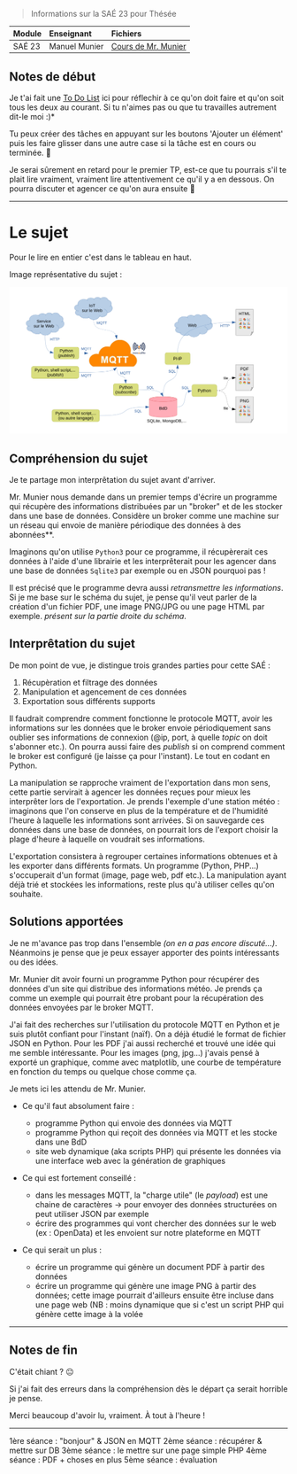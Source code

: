 > Informations sur la SAÉ 23 pour Thésée

| Module        | Enseignant       | Fichiers                                                                  |
| :---          |    :----         |          :---                                                             |
| SAÉ 23        | Manuel Munier    | [Cours de Mr. Munier](https://munier.perso.univ-pau.fr/temp/SAE23/)       |

## Notes de début

Je t'ai fait une [To Do List](https://github.com/users/xeylou/projects/2/views/1) ici pour réflechir à ce qu'on doit faire et qu'on soit tous les deux au courant. Si tu n'aimes pas ou que tu travailles autrement dit-le moi :)*

Tu peux créer des tâches en appuyant sur les boutons 'Ajouter un élément' puis les faire glisser dans
une autre case si la tâche est en cours ou terminée. 🥇

Je serai sûrement en retard pour le premier TP, est-ce que tu pourrais s'il te plait lire vraiment, vraiment lire attentivement ce qu'il y a en dessous. On pourra discuter et agencer ce qu'on aura ensuite 🙂

---

# Le sujet

Pour le lire en entier c'est dans le tableau en haut.

Image représentative du sujet :

![munier_subject](munier_subject.png)

## Compréhension du sujet

Je te partage mon interprêtation du sujet avant d'arriver.

Mr. Munier nous demande dans un premier temps d'écrire un programme qui récupère des informations distribuées par un "broker" et de les stocker dans une base de données. Considère un broker comme une machine sur un réseau qui envoie de manière périodique des données à des abonnées**.

Imaginons qu'on utilise `Python3` pour ce programme, il récupèrerait ces données à l'aide d'une librairie et les interprêterait pour les agencer dans une base de données `Sqlite3` par exemple ou en JSON pourquoi pas !

Il est précisé que le programme devra aussi *retransmettre les informations*. Si je me base sur le schéma du sujet, je pense qu'il veut parler de la création d'un fichier PDF, une image PNG/JPG ou une page HTML par exemple. *présent sur la partie droite du schéma*.

## Interprêtation du sujet

De mon point de vue, je distingue trois grandes parties pour cette SAÉ :

1. Récupèration et filtrage des données
2. Manipulation et agencement de ces données
3. Exportation sous différents supports

Il faudrait comprendre comment fonctionne le protocole MQTT, avoir les informations sur les données que le broker envoie périodiquement sans oublier ses informations de connexion (@ip, port, à quelle *topic* on doit s'abonner etc.). On pourra aussi faire des *publish* si on comprend comment le broker est configuré (je laisse ça pour l'instant). Le tout en codant en Python.

La manipulation se rapproche vraiment de l'exportation dans mon sens, cette partie servirait à agencer les données reçues pour mieux les interprêter lors de l'exportation. Je prends l'exemple d'une station météo : imaginons que l'on conserve en plus de la température et de l'humidité l'heure à laquelle les informations sont arrivées. Si on sauvegarde ces données dans une base de données, on pourrait lors de l'export choisir la plage d'heure à laquelle on voudrait ses informations.

L'exportation consistera à regrouper certaines informations obtenues et à les exporter dans différents formats. Un programme (Python, PHP...) s'occuperait d'un format (image, page web, pdf etc.). La manipulation ayant déjà trié et stockées les informations, reste plus qu'à utiliser celles qu'on souhaite.

## Solutions apportées

Je ne m'avance pas trop dans l'ensemble *(on en a pas encore discuté...)*. Néanmoins je pense que je peux essayer apporter des points intéressants ou des idées.

Mr. Munier dit avoir fourni un programme Python pour récupérer des données d'un site qui distribue des informations météo. Je prends ça comme un exemple qui pourrait être probant pour la récupération des données envoyées par le broker MQTT.

J'ai fait des recherches sur l'utilisation du protocole MQTT en Python et je suis plutôt confiant pour l'instant (naïf). On a déjà étudié le format de fichier JSON en Python. Pour les PDF j'ai aussi recherché et trouvé une idée qui me semble intéressante. Pour les images (png, jpg...) j'avais pensé à exporté un graphique, comme avec matplotlib, une courbe de température en fonction du temps ou quelque chose comme ça.

Je mets ici les attendu de Mr. Munier.

* Ce qu'il faut absolument faire :
    * programme Python qui envoie des données via MQTT
    * programme Python qui reçoit des données via MQTT et les stocke dans une BdD
    * site web dynamique (aka scripts PHP) qui présente les données via une interface web avec la génération de graphiques
* Ce qui est fortement conseillé :
    * dans les messages MQTT, la "charge utile" (le *payload*) est une chaine de caractères → pour envoyer des données structurées on peut utiliser JSON par exemple
    * écrire des programmes qui vont chercher des données sur le web (ex : OpenData) et les envoient sur notre plateforme en MQTT

* Ce qui serait un plus :
    * écrire un programme qui génère un document PDF à partir des données
    * écrire un programme qui génère une image PNG à partir des données; cette image pourrait d'ailleurs ensuite être incluse dans une page web (NB : moins dynamique que si c'est un script PHP qui génère cette image à la volée

---

## Notes de fin

C'était chiant ? 😐

Si j'ai fait des erreurs dans la compréhension dès le départ ça serait horrible je pense.

Merci beaucoup d'avoir lu, vraiment.
À tout à l'heure !

---

1ère séance : "bonjour" & JSON en MQTT
2ème séance : récupérer & mettre sur DB
3ème séance : le mettre sur une page simple PHP
4ème séance : PDF + choses en plus
5ème séance : évaluation

